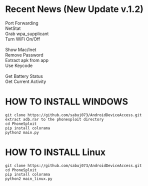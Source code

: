 # Recent News (New Update v.1.2)
Port Forwarding<br>        NetStat <br>
Grab wpa_supplicant <br>   Turn WiFi On/Off <br>                
Show Mac/Inet<br>          Remove Password<br>
Extract apk from app<br>   Use Keycode <br>           
Get Battery Status<br>     Get Current Activity<br>   


# HOW TO INSTALL WINDOWS
```
git clone https://github.com/sabuj073/AndroidDeviceAccess.git
extract adb.rar to the phonesploit directory 
cd PhoneSploit
pip install colorama
python2 main.py
```

# HOW TO INSTALL Linux
```
git clone https://github.com/sabuj073/AndroidDeviceAccess.git
cd PhoneSploit
pip install colorama
python2 main_linux.py
```

